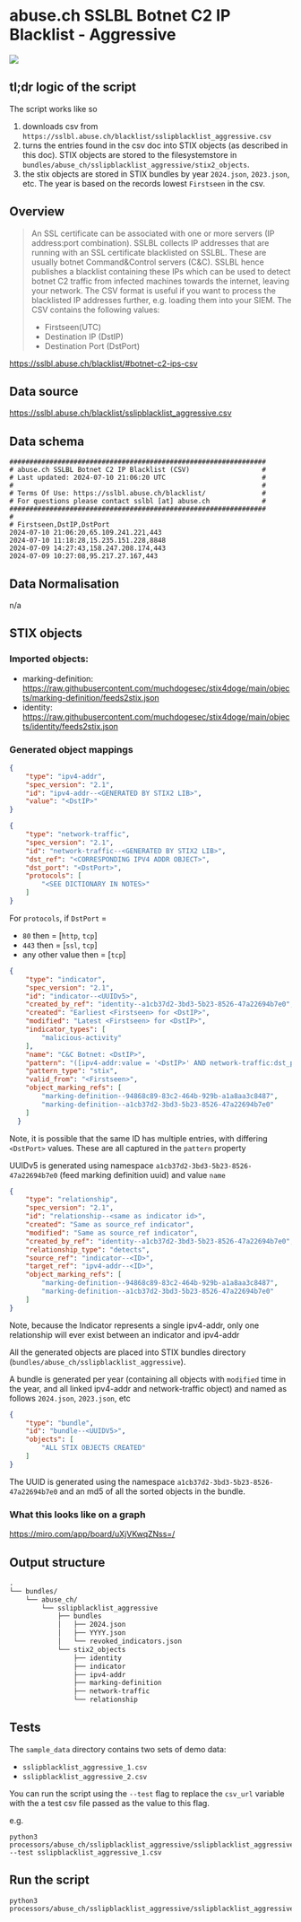 # abuse.ch SSLBL Botnet C2 IP Blacklist - Aggressive

![](processors/abuse_ch/sslipblacklist_aggressive/sslipblacklist_aggressive.png)

## tl;dr logic of the script

The script works like so

1. downloads csv from `https://sslbl.abuse.ch/blacklist/sslipblacklist_aggressive.csv`
2. turns the entries found in the csv doc into STIX objects (as described in this doc). STIX objects are stored to the filesystemstore in `bundles/abuse_ch/sslipblacklist_aggressive/stix2_objects`.
3. the stix objects are stored in STIX bundles by year `2024.json`, `2023.json`, etc. The year is based on the records lowest `Firstseen` in the csv.

## Overview

> An SSL certificate can be associated with one or more servers (IP address:port combination). SSLBL collects IP addresses that are running with an SSL certificate blacklisted on SSLBL. These are usually botnet Command&Control servers (C&C). SSLBL hence publishes a blacklist containing these IPs which can be used to detect botnet C2 traffic from infected machines towards the internet, leaving your network. The CSV format is useful if you want to process the blacklisted IP addresses further, e.g. loading them into your SIEM. The CSV contains the following values:
> * Firstseen(UTC)
> * Destination IP (DstIP)
> * Destination Port (DstPort)

https://sslbl.abuse.ch/blacklist/#botnet-c2-ips-csv

## Data source

https://sslbl.abuse.ch/blacklist/sslipblacklist_aggressive.csv

## Data schema

```
################################################################
# abuse.ch SSLBL Botnet C2 IP Blacklist (CSV)                  #
# Last updated: 2024-07-10 21:06:20 UTC                        #
#                                                              #
# Terms Of Use: https://sslbl.abuse.ch/blacklist/              #
# For questions please contact sslbl [at] abuse.ch             #
################################################################
#
# Firstseen,DstIP,DstPort
2024-07-10 21:06:20,65.109.241.221,443
2024-07-10 11:18:28,15.235.151.228,8848
2024-07-09 14:27:43,158.247.208.174,443
2024-07-09 10:27:08,95.217.27.167,443
```

## Data Normalisation

n/a

## STIX objects

### Imported objects:

* marking-definition: https://raw.githubusercontent.com/muchdogesec/stix4doge/main/objects/marking-definition/feeds2stix.json
* identity: https://raw.githubusercontent.com/muchdogesec/stix4doge/main/objects/identity/feeds2stix.json

### Generated object mappings

```json
{
	"type": "ipv4-addr",
	"spec_version": "2.1",
	"id": "ipv4-addr--<GENERATED BY STIX2 LIB>",
	"value": "<DstIP>"
}
```


```json
{
	"type": "network-traffic",
	"spec_version": "2.1",
	"id": "network-traffic--<GENERATED BY STIX2 LIB>",
	"dst_ref": "<CORRESPONDING IPV4 ADDR OBJECT>",
	"dst_port": "<DstPort>",
	"protocols": [
		"<SEE DICTIONARY IN NOTES>"
	]
}
```

For `protocols`, if `DstPort` =

* `80` then = [`http`, `tcp`]
* `443` then = [`ssl`, `tcp`]
* any other value then = [`tcp`]

```json
{
    "type": "indicator",
    "spec_version": "2.1",
    "id": "indicator--<UUIDv5>",
    "created_by_ref": "identity--a1cb37d2-3bd3-5b23-8526-47a22694b7e0",
    "created": "Earliest <Firstseen> for <DstIP>",
    "modified": "Latest <Firstseen> for <DstIP>",
    "indicator_types": [
    	"malicious-activity"
    ],
    "name": "C&C Botnet: <DstIP>",
    "pattern": "([ipv4-addr:value = '<DstIP>' AND network-traffic:dst_port = '<DstPort>'] OR [ipv4-addr:value = '<DstIP>' AND network-traffic:dst_port = '<DstPort>'])",
    "pattern_type": "stix",
    "valid_from": "<Firstseen>",
    "object_marking_refs": [
        "marking-definition--94868c89-83c2-464b-929b-a1a8aa3c8487",
        "marking-definition--a1cb37d2-3bd3-5b23-8526-47a22694b7e0"
    ]
  }
```

Note, it is possible that the same ID has multiple entries, with differing `<DstPort>` values. These are all captured in the `pattern` property

UUIDv5 is generated using namespace `a1cb37d2-3bd3-5b23-8526-47a22694b7e0` (feed marking definition uuid) and value `name`

```json
{
	"type": "relationship",
	"spec_version": "2.1",
	"id": "relationship--<same as indicator id>",
    "created": "Same as source_ref indicator",
    "modified": "Same as source_ref indicator",
    "created_by_ref": "identity--a1cb37d2-3bd3-5b23-8526-47a22694b7e0",
    "relationship_type": "detects",
    "source_ref": "indicator--<ID>",
    "target_ref": "ipv4-addr--<ID>",
    "object_marking_refs": [
        "marking-definition--94868c89-83c2-464b-929b-a1a8aa3c8487",
        "marking-definition--a1cb37d2-3bd3-5b23-8526-47a22694b7e0"
    ]
}
```

Note, because the Indicator represents a single ipv4-addr, only one relationship will ever exist between an indicator and ipv4-addr

All the generated objects are placed into STIX bundles directory (`bundles/abuse_ch/sslipblacklist_aggressive`).

A bundle is generated per year (containing all objects with `modified` time in the year, and all linked ipv4-addr and network-traffic object) and named as follows `2024.json`, `2023.json`, etc

```json
{
    "type": "bundle",
    "id": "bundle--<UUIDV5>",
    "objects": [
        "ALL STIX OBJECTS CREATED"
    ]
}
```

The UUID is generated using the namespace `a1cb37d2-3bd3-5b23-8526-47a22694b7e0` and an md5 of all the sorted objects in the bundle.

### What this looks like on a graph

https://miro.com/app/board/uXjVKwqZNss=/

## Output structure

```txt
.
└── bundles/
    └── abuse_ch/
        └── sslipblacklist_aggressive
            ├── bundles
            │   ├── 2024.json
            │   ├── YYYY.json
            │   └── revoked_indicators.json   
            └── stix2_objects
                ├── identity
                ├── indicator
                ├── ipv4-addr
                ├── marking-definition
                ├── network-traffic
                └── relationship
```

## Tests

The `sample_data` directory contains two sets of demo data:

* `sslipblacklist_aggressive_1.csv`
* `sslipblacklist_aggressive_2.csv`

You can run the script using the `--test` flag to replace the `csv_url` variable with the a test csv file passed as the value to this flag.

e.g. 

```shell
python3 processors/abuse_ch/sslipblacklist_aggressive/sslipblacklist_aggressive.py --test sslipblacklist_aggressive_1.csv
```

## Run the script

```shell
python3 processors/abuse_ch/sslipblacklist_aggressive/sslipblacklist_aggressive.py
```